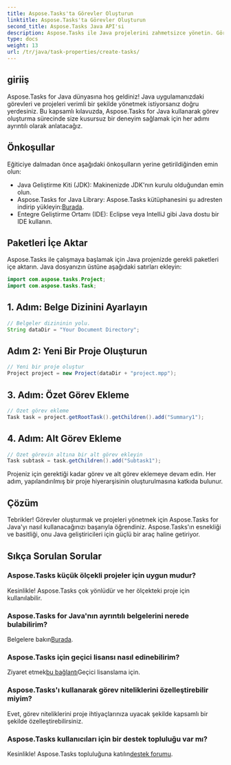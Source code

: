 ```yaml
---
title: Aspose.Tasks'ta Görevler Oluşturun
linktitle: Aspose.Tasks'ta Görevler Oluşturun
second_title: Aspose.Tasks Java API'si
description: Aspose.Tasks ile Java projelerini zahmetsizce yönetin. Görevler, alt görevler ve daha fazlasını oluşturun. Sorunsuz proje yönetimi için adım adım kılavuzumuzu izleyin.
type: docs
weight: 13
url: /tr/java/task-properties/create-tasks/
---
```

## giriiş
Aspose.Tasks for Java dünyasına hoş geldiniz! Java uygulamanızdaki görevleri ve projeleri verimli bir şekilde yönetmek istiyorsanız doğru yerdesiniz. Bu kapsamlı kılavuzda, Aspose.Tasks for Java kullanarak görev oluşturma sürecinde size kusursuz bir deneyim sağlamak için her adımı ayrıntılı olarak anlatacağız.
## Önkoşullar
Eğiticiye dalmadan önce aşağıdaki önkoşulların yerine getirildiğinden emin olun:
- Java Geliştirme Kiti (JDK): Makinenizde JDK'nın kurulu olduğundan emin olun.
-  Aspose.Tasks for Java Library: Aspose.Tasks kütüphanesini şu adresten indirip yükleyin:[Burada](https://releases.aspose.com/tasks/java/).
- Entegre Geliştirme Ortamı (IDE): Eclipse veya IntelliJ gibi Java dostu bir IDE kullanın.
## Paketleri İçe Aktar
Aspose.Tasks ile çalışmaya başlamak için Java projenizde gerekli paketleri içe aktarın. Java dosyanızın üstüne aşağıdaki satırları ekleyin:
```java
import com.aspose.tasks.Project;
import com.aspose.tasks.Task;
```
## 1. Adım: Belge Dizinini Ayarlayın
```java
// Belgeler dizininin yolu.
String dataDir = "Your Document Directory";
```
## Adım 2: Yeni Bir Proje Oluşturun
```java
// Yeni bir proje oluştur
Project project = new Project(dataDir + "project.mpp");
```
## 3. Adım: Özet Görev Ekleme
```java
// Özet görev ekleme
Task task = project.getRootTask().getChildren().add("Summary1");
```
## 4. Adım: Alt Görev Ekleme
```java
// Özet görevin altına bir alt görev ekleyin
Task subtask = task.getChildren().add("Subtask1");
```
Projeniz için gerektiği kadar görev ve alt görev eklemeye devam edin. Her adım, yapılandırılmış bir proje hiyerarşisinin oluşturulmasına katkıda bulunur.
## Çözüm
Tebrikler! Görevler oluşturmak ve projeleri yönetmek için Aspose.Tasks for Java'yı nasıl kullanacağınızı başarıyla öğrendiniz. Aspose.Tasks'ın esnekliği ve basitliği, onu Java geliştiricileri için güçlü bir araç haline getiriyor.
## Sıkça Sorulan Sorular
### Aspose.Tasks küçük ölçekli projeler için uygun mudur?
Kesinlikle! Aspose.Tasks çok yönlüdür ve her ölçekteki proje için kullanılabilir.
### Aspose.Tasks for Java'nın ayrıntılı belgelerini nerede bulabilirim?
 Belgelere bakın[Burada](https://reference.aspose.com/tasks/java/).
### Aspose.Tasks için geçici lisansı nasıl edinebilirim?
 Ziyaret etmek[bu bağlantı](https://purchase.aspose.com/temporary-license/)Geçici lisanslama için.
### Aspose.Tasks'ı kullanarak görev niteliklerini özelleştirebilir miyim?
Evet, görev niteliklerini proje ihtiyaçlarınıza uyacak şekilde kapsamlı bir şekilde özelleştirebilirsiniz.
### Aspose.Tasks kullanıcıları için bir destek topluluğu var mı?
 Kesinlikle! Aspose.Tasks topluluğuna katılın[destek forumu](https://forum.aspose.com/c/tasks/15).